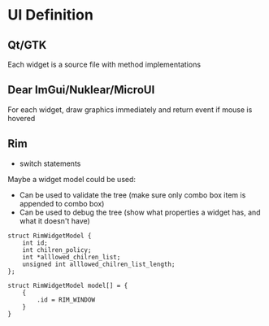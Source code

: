 # UI Definition

## Qt/GTK
Each widget is a source file with method implementations

## Dear ImGui/Nuklear/MicroUI
For each widget, draw graphics immediately and return event if mouse is hovered

## Rim
- switch statements

Maybe a widget model could be used:
- Can be used to validate the tree (make sure only combo box item is appended to combo box)
- Can be used to debug the tree (show what properties a widget has, and what it doesn't have)

```
struct RimWidgetModel {
	int id;
	int chilren_policy;
	int *alllowed_chilren_list;
	unsigned int alllowed_chilren_list_length;
};

struct RimWidgetModel model[] = {
	{
		.id = RIM_WINDOW
	}
}
```
